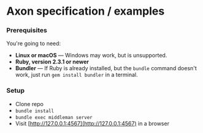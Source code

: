 # Axon specification / examples

### Prerequisites

You're going to need:

- **Linux or macOS** — Windows may work, but is unsupported.
- **Ruby, version 2.3.1 or newer**
- **Bundler** — If Ruby is already installed, but the `bundle` command doesn't work, just run `gem install bundler` in a terminal.

### Setup

- Clone repo
- `bundle install`
- `bundle exec middleman server`
- Visit [http://127.0.0.1:4567](http://127.0.0.1:4567) in a browser
